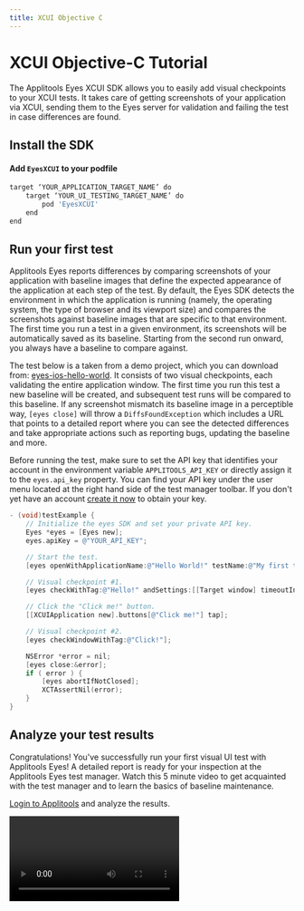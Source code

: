 ```yaml
---
title: XCUI Objective C
---
```



# XCUI Objective-C Tutorial
The Applitools Eyes XCUI SDK allows you to easily add visual checkpoints to your XCUI tests. It takes care of getting screenshots of your application via XCUI, sending them to the Eyes server for validation and failing the test in case differences are found.

## Install the SDK

#### Add `EyesXCUI` to your podfile
```bash
target ‘YOUR_APPLICATION_TARGET_NAME’ do
	target ‘YOUR_UI_TESTING_TARGET_NAME’ do
		pod 'EyesXCUI'
	end
end
```


## Run your first test
Applitools Eyes reports differences by comparing screenshots of your application with baseline images that define the expected appearance of the application at each step of the test. By default, the Eyes SDK detects the environment in which the application is running (namely, the operating system, the type of browser and its viewport size) and compares the screenshots against baseline images that are specific to that environment. The first time you run a test in a given environment, its screenshots will be automatically saved as its baseline. Starting from the second run onward, you always have a baseline to compare against.

The test below is a taken from a demo project, which you can download from: [eyes-ios-hello-world](https://github.com/applitools/eyes-ios-hello-world). It consists of two visual checkpoints, each validating the entire application window. The first time you run this test a new baseline will be created, and subsequent test runs will be compared to this baseline. If any screenshot mismatch its baseline image in a perceptible way, `[eyes close]` will throw a `DiffsFoundException` which includes a URL that points to a detailed report where you can see the detected differences and take appropriate actions such as reporting bugs, updating the baseline and more.

Before running the test, make sure to set the API key that identifies your account in the environment variable `APPLITOOLS_API_KEY` or directly assign it to the `eyes.api_key` property. You can find your API key under the user menu located at the right hand side of the test manager toolbar. If you don't yet have an account [create it now](https://applitools.com/sign-up) to obtain your key.

```ObjectiveC
- (void)testExample {
    // Initialize the eyes SDK and set your private API key.
    Eyes *eyes = [Eyes new];
    eyes.apiKey = @"YOUR_API_KEY";

    // Start the test.
    [eyes openWithApplicationName:@"Hello World!" testName:@"My first test using EyesXCUI SDK!"];

    // Visual checkpoint #1.
    [eyes checkWithTag:@"Hello!" andSettings:[[Target window] timeoutInSeconds:5]];

    // Click the "Click me!" button.
    [[XCUIApplication new].buttons[@"Click me!"] tap];

    // Visual checkpoint #2.
    [eyes checkWindowWithTag:@"Click!"];

    NSError *error = nil;
    [eyes close:&error];
    if ( error ) {
        [eyes abortIfNotClosed];
        XCTAssertNil(error);
    }
}

```

## Analyze your test results
Congratulations! You've successfully run your first visual UI test with Applitools Eyes! A detailed report is ready for your inspection at the Applitools Eyes test manager. Watch this 5 minute video to get acquainted with the test manager and to learn the basics of baseline maintenance.

[Login to Applitools](https://applitools.com/users/login) and analyze the results.

<Video embedUrl="https://www.youtube.com/embed/W0GdsOdg7Xw?rel=0" />


